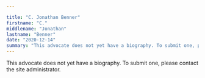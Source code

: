 ```yaml
---

title: "C. Jonathan Benner"
firstname: "C."
middlename: "Jonathan"
lastname: "Benner"
date: "2020-12-14"
summary: "This advocate does not yet have a biography. To submit one, please contact the site administrator."
---
```

This advocate does not yet have a biography. To submit one, please contact the site administrator.

